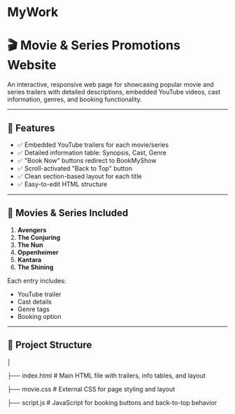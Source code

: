 # MyWork

# 🎬 Movie & Series Promotions Website

An interactive, responsive web page for showcasing popular movie and series trailers with detailed descriptions, embedded YouTube videos, cast information, genres, and booking functionality.

---

## 🌟 Features

- ✅ Embedded YouTube trailers for each movie/series
- ✅ Detailed information table: Synopsis, Cast, Genre
- ✅ "Book Now" buttons redirect to BookMyShow
- ✅ Scroll-activated "Back to Top" button
- ✅ Clean section-based layout for each title
- ✅ Easy-to-edit HTML structure

---

## 🎥 Movies & Series Included

1. **Avengers**
2. **The Conjuring**
3. **The Nun**
4. **Oppenheimer**
5. **Kantara**
6. **The Shining**

Each entry includes:
- YouTube trailer
- Cast details
- Genre tags
- Booking option

---

## 📁 Project Structure

│

├── index.html # Main HTML file with trailers, info tables, and layout

├── movie.css # External CSS for page styling and layout

├── script.js # JavaScript for booking buttons and back-to-top behavior
